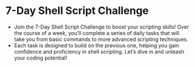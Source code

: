 # 7-Day Shell Script Challenge

- Join the 7-Day Shell Script Challenge to boost your scripting skills! Over the course of a week, you’ll complete a series of daily tasks that will take you from basic commands to more advanced scripting techniques. 
- Each task is designed to build on the previous one, helping you gain confidence and proficiency in shell scripting. Let’s dive in and unleash your coding potential!
